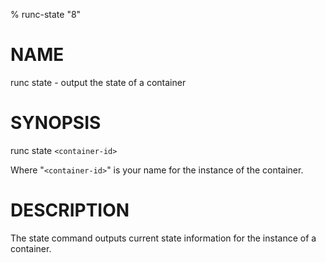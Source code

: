 % runc-state "8"

# NAME
   runc state - output the state of a container

# SYNOPSIS
   runc state `<container-id>`

Where "`<container-id>`" is your name for the instance of the container.

# DESCRIPTION
   The state command outputs current state information for the
instance of a container.
